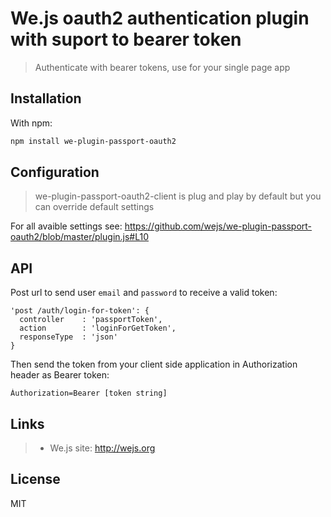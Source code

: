 # We.js oauth2 authentication plugin with suport to bearer token

> Authenticate with bearer tokens, use for your single page app

## Installation

With npm: 

```sh
npm install we-plugin-passport-oauth2
```

## Configuration

> we-plugin-passport-oauth2-client is plug and play by default but you can override default settings

For all avaible settings see: https://github.com/wejs/we-plugin-passport-oauth2/blob/master/plugin.js#L10

## API

Post url to send user `email` and `password` to receive a valid token:

    'post /auth/login-for-token': {
      controller    : 'passportToken',
      action        : 'loginForGetToken',
      responseType  : 'json'
    }

Then send the token from your client side application in Authorization header as Bearer token:

```
Àuthorization=Bearer [token string]
```

## Links

> * We.js site: http://wejs.org

## License
MIT